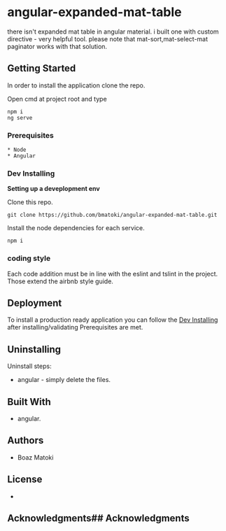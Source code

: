 # angular-expanded-mat-table

there isn't expanded mat table in angular material. i built one with custom directive - very helpful tool.
please note that mat-sort,mat-select-mat paginator works with that solution.


## Getting Started

In order to install the application clone the repo.

Open cmd at project root and type
```
npm i
ng serve

```


### Prerequisites

```
* Node
* Angular

```

### Dev Installing

**Setting up a deveplopment env**

Clone this repo.
```
git clone https://github.com/bmatoki/angular-expanded-mat-table.git
```

Install the node dependencies for each service.

```
npm i 

```

### coding style 

Each code addition must be in line with the eslint and tslint in the project.
Those extend the airbnb style guide.

## Deployment

To install a production ready application you can follow the [Dev Installing](#dev-installing) after installing/validating Prerequisites are met.

## Uninstalling

Uninstall steps:
 * angular - simply delete the files.


## Built With

* angular.


## Authors

* Boaz Matoki


## License

-
## Acknowledgments## Acknowledgments
